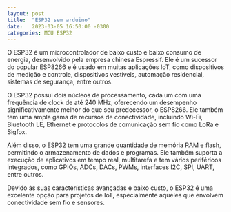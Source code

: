 ```yaml
---
layout: post
title:  "ESP32 sem arduino"
date:   2023-03-05 16:50:00 -0300
categories: MCU ESP32 
---
```

O ESP32 é um microcontrolador de baixo custo e baixo consumo de energia, desenvolvido pela empresa chinesa Espressif. Ele é um sucessor do popular ESP8266 e é usado em muitas aplicações IoT, como dispositivos de medição e controle, dispositivos vestíveis, automação residencial, sistemas de segurança, entre outros.

O ESP32 possui dois núcleos de processamento, cada um com uma frequência de clock de até 240 MHz, oferecendo um desempenho significativamente melhor do que seu predecessor, o ESP8266. Ele também tem uma ampla gama de recursos de conectividade, incluindo Wi-Fi, Bluetooth LE, Ethernet e protocolos de comunicação sem fio como LoRa e Sigfox.

Além disso, o ESP32 tem uma grande quantidade de memória RAM e flash, permitindo o armazenamento de dados e programas. Ele também suporta a execução de aplicativos em tempo real, multitarefa e tem vários periféricos integrados, como GPIOs, ADCs, DACs, PWMs, interfaces I2C, SPI, UART, entre outros.

Devido às suas características avançadas e baixo custo, o ESP32 é uma excelente opção para projetos de IoT, especialmente aqueles que envolvem conectividade sem fio e sensores.